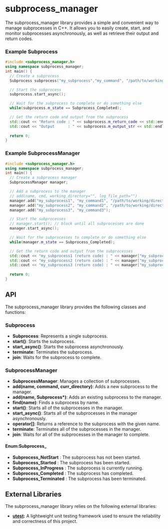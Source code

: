 # subprocess_manager
The subprocess_manager library provides a simple and convenient way to manage subprocesses in C++. It allows you to easily create, start, and monitor subprocesses asynchronously, as well as retrieve their output and return codes.

### Example Subprocess
```cpp
#include <subprocess_manager.h>
using namespace subprocess_manager;
int main() {
  // Create a subprocess
  Subprocess subprocess("my_subprocess","my_command", "/path/to/working/directory","/path/to/log/file");

  // Start the subprocess
  subprocess.start_async();

  // Wait for the subprocess to complete or do something else
  while(subprocess.m_state == Subprocess_Completed);

  // Get the return code and output from the subprocess
  std::cout << "Return code : " << subprocess.m_return_code << std::endl;
  std::cout << "Output      : " << subprocess.m_output_str << std::endl;
  
  return 0;
}
```
### Example SubprocessManager
```cpp
#include <subprocess_manager.h>
using namespace subprocess_manager;
int main() {
  // Create a subprocess manager
  SubprocessManager manager;

  // Add a subprocess to the manager
  // add(name, cmd, working_directory="", log_file_path="")
  manager.add("my_subprocess1", "my_command1", "/path/to/working/directory","/path/to/log/file");
  manager.add("my_subprocess2", "my_command2", "/path/to/working/directory"); 
  manager.add("my_subprocess3", "my_command3"); 

  // Start the subprocesses
  // manager.start(); // block until all subprocesses are done
  manager.start_async();

  // Wait for the subprocesses to complete or do something else
  while(manager.m_state == Subprocess_Completed);

  // Get the return code and output from the subprocesses
  std::cout << "my_subprocess1 (return code) : " << manager["my_subprocess1"]->m_return_code << std::endl;
  std::cout << "my_subprocess2 (return code) : " << manager["my_subprocess2"]->m_return_code << std::endl;
  std::cout << "my_subprocess3 (return code) : " << manager["my_subprocess3"]->m_return_code << std::endl;
  
  return 0;
}
```


## API
The subprocess_manager library provides the following classes and functions:

### Subprocess
- **Subprocess**: Represents a single subprocess.
- **start()**: Starts the subprocess.
- **start_async()**: Starts the subprocess asynchronously.
- **terminate**: Terminates the subprocess.
- **join**: Waits for the subprocess to complete.

### SubprocessManager
- **SubprocessManager**: Manages a collection of subprocesses.
- **add(name, command, curr_directory)**: Adds a new subprocess to the manager.
- **add(name, Subprocess\*)**: Adds an existing subprocess to the manager.
- **find(name)**: Finds a subprocess by name.
- **start()**: Starts all of the subprocesses in the manager.
- **start_async()**: Starts all of the subprocesses in the manager asynchronously.
- **operator[]**: Returns a reference to the subprocess with the given name.
- **terminate**: Terminates all of the subprocesses in the manager.
- **join**: Waits for all of the subprocesses in the manager to complete.

#### Enum:Subprocess_
 - **Subprocess_NotStart** : The subprocess has not been started.
 - **Subprocess_Started** : The subprocess has been started.
 - **Subprocess_InProgress** : The subprocess is currently running.
 - **Subprocess_Completed** : The subprocess has completed.
 - **Subprocess_Terminated** : The subprocess has been terminated.

## External Libraries
The subprocess_manager library relies on the following external libraries:

- **[utest](https://github.com/sheredom/utest.h):** A lightweight unit testing framework used to ensure the reliability and correctness of this project.
